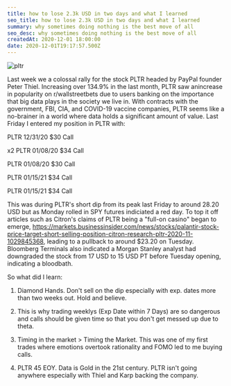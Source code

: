 ```yaml
---
title: how to lose 2.3k USD in two days and what I learned
seo_title: how to lose 2.3k USD in two days and what I learned
summary: why sometimes doing nothing is the best move of all
seo_desc: why sometimes doing nothing is the best move of all
createdAt: 2020-12-01 18:00:00
date: 2020-12-01T19:17:57.500Z
---
```

![pltr](/img/pltr.png)

Last week we a colossal rally for the stock PLTR headed by PayPal founder Peter Thiel. Increasing over 134.9% in the last month, PLTR saw anincrease in popularity on r/wallstreetbets due to users banking on the importance that big data plays in the society we live in. With contracts with the government, FBI, CIA, and COVID-19 vaccine companies, PLTR seems like a no-brainer in a world where data holds a significant amount of value. Last Friday I entered my position in PLTR with:

PLTR 12/31/20 $30 Call

x2 PLTR 01/08/20 $34 Call

PLTR 01/08/20 $30 Call

PLTR 01/15/21 $34 Call

PLTR 01/15/21 $34 Call

This was during PLTR's short dip from its peak last Friday to around 28.20 USD but as Monday rolled in SPY futures indiciated a red day. To top it off articles such as Citron's claims of PLTR being a "full-on casino" began to emerge, https://markets.businessinsider.com/news/stocks/palantir-stock-price-target-short-selling-position-citron-research-pltr-2020-11-1029845368, leading to a pullback to around $23.20 on Tuesday. Bloomberg Terminals also indicated a Morgan Stanley analyst had downgraded the stock from 17 USD to 15 USD PT before Tuesday opening, indicating a bloodbath.

So what did I learn:

1. Diamond Hands. Don't sell on the dip especially with exp. dates more than two weeks out. Hold and believe. 

2. This is why trading weeklys (Exp Date within 7 Days) are so dangerous and calls should be given time so that you don't get messed up due to theta.

3. Timing in the market > Timing the Market. This was one of my first trades where emotions overtook rationality and FOMO led to me buying calls. 

4. PLTR 45 EOY. Data is Gold in the 21st century. PLTR isn't going anywhere especially with Thiel and Karp backing the company.
